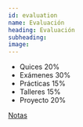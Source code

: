 ```yaml
---
id: evaluation
name: Evaluación
heading: Evaluación
subheading: 
image: 
---
```


* Quices 20%
* Exámenes 30%
* Prácticas 15%
* Talleres 15%
* Proyecto 20%

[Notas](https://docs.google.com/spreadsheets/d/1cwHQ6A-mcKlVuWXdbkt705Ymy6_ARoKHPoXooEXA0jM/edit?usp=sharing)